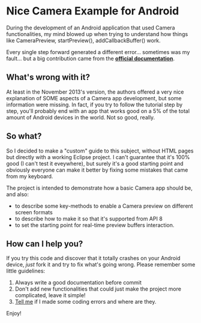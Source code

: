 Nice Camera Example for Android
===============================

During the development of an Android application that used Camera functionalities, my mind 
blowed up when trying to understand how things like CameraPreview, startPreview(), 
addCallbackBuffer() work.

Every single step forward generated a different error... sometimes was my fault... but a 
big contribution came from the **[official documentation](http://developer.android.com/guide/topics/media/camera.html#custom-camera)**.

What's wrong with it? 
---------------------
At least in the November 2013's version, the authors offered a very nice explanation 
of SOME aspects of a Camera app development, but some information were missing. 
In fact, if you try to follow the tutorial step by step, you'll probably end with an 
app that works good on a 5% of the total amount of Android devices in the world. 
Not so good, really.

So what?
--------

So I decided to make a "custom" guide to this subject, without HTML pages but directly 
with a working Eclipse project. I can't guarantee that it's 100% good (I can't test it 
eveywhere), but surely it's a good starting point and obviously everyone can make it 
better by fixing some mistakes that came from my keyboard.

The project is intended to demonstrate how a basic Camera app should be, and also:
* to describe some key-methods to enable a Camera preview on different screen formats
* to describe how to make it so that it's supported from API 8
* to set the starting point for real-time preview buffers interaction.

How can I help you?
-------------------

If you try this code and discover that it totally crashes on your Android device, *just* fork 
it and try to fix what's going wrong. Please remember some little guidelines:

1. Always write a good documentation before commit
2. Don't add new functionalities that could just make the project more complicated, leave it simple!
3. [Tell me](mailto:alessandrofrancesconi@live.it) if I made some coding errors and where are they.

Enjoy!